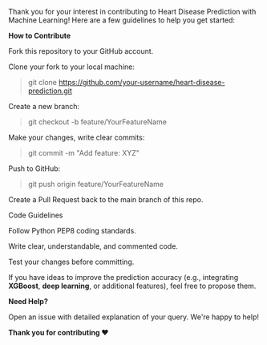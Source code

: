 Thank you for your interest in contributing to Heart Disease Prediction with Machine Learning! Here are a few guidelines to help you get started:

**How to Contribute**

Fork this repository to your GitHub account.

Clone your fork to your local machine:

> git clone https://github.com/your-username/heart-disease-prediction.git

Create a new branch:

> git checkout -b feature/YourFeatureName

Make your changes, write clear commits:

> git commit -m "Add feature: XYZ"

Push to GitHub:

> git push origin feature/YourFeatureName

Create a Pull Request back to the main branch of this repo.

Code Guidelines

Follow Python PEP8 coding standards.

Write clear, understandable, and commented code.

Test your changes before committing.

If you have ideas to improve the prediction accuracy (e.g., integrating **XGBoost**, **deep learning**, or additional features), feel free to propose them.

**Need Help?**

Open an issue with detailed explanation of your query. We're happy to help!

**Thank you for contributing ❤️**
